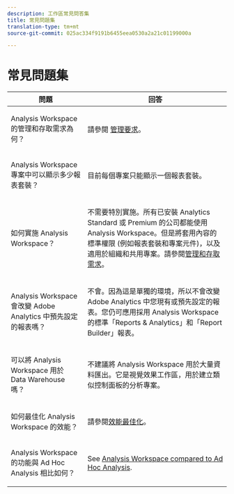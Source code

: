 ```yaml
---
description: 工作區常見問答集
title: 常見問題集
translation-type: tm+mt
source-git-commit: 025ac334f9191b6455eea0530a2a21c01199000a

---
```



# 常見問題集

<table id="table_BC4237EC03FF42579CC736498D6654F9"> 
 <thead> 
  <tr> 
   <th colname="col1" class="entry"> 問題 </th> 
   <th colname="col2" class="entry"> 回答 </th> 
  </tr> 
 </thead>
 <tbody> 
  <tr> 
   <td colname="col1"> <p>Analysis Workspace 的管理和存取需求為何？ </p> </td> 
   <td colname="col2"> <p>請參閱 <a href="/help/analyze/analysis-workspace/workspace-faq/frequently-asked-questions-analysis-workspace.md"  > 管理要求</a>。 </p> </td> 
  </tr> 
  <tr> 
   <td colname="col1"> <p>Analysis Workspace 專案中可以顯示多少報表套裝？ </p> </td> 
   <td colname="col2"> <p>目前每個專案只能顯示一個報表套裝。 </p> </td> 
  </tr> 
  <tr> 
   <td colname="col1"> <p>如何實施 Analysis Workspace？ </p> </td> 
   <td colname="col2"> <p>不需要特別實施。所有已安裝 Analytics Standard 或 Premium 的公司都能使用 Analysis Workspace。但是將套用內容的標準權限 (例如報表套裝和專案元件)，以及適用於組織和共用專案。請參閱<a href="/help/analyze/analysis-workspace/workspace-faq/frequently-asked-questions-analysis-workspace.md"  >管理和存取需求</a>。 </p> </td> 
  </tr> 
  <tr> 
   <td colname="col1"> <p>Analysis Workspace 會改變 Adobe Analytics 中預先設定的報表嗎？ </p> </td> 
   <td colname="col2"> <p>不會。因為這是單獨的環境，所以不會改變 Adobe Analytics 中您現有或預先設定的報表。您仍可應用採用 Analysis Workspace 的標準「Reports &amp; Analytics」和「Report Builder」報表。 </p> </td> 
  </tr> 
  <tr> 
   <td colname="col1"> <p>可以將 Analysis Workspace 用於 Data Warehouse 嗎？ </p> </td> 
   <td colname="col2"> <p>不建議將 Analysis Workspace 用於大量資料匯出。它是視覺效果工作區，用於建立類似控制面板的分析專案。 </p> </td> 
  </tr>
  <tr> 
   <td colname="col1"> <p>如何最佳化 Analysis Workspace 的效能？ </p> </td> 
   <td colname="col2"> <p>請參閱<a href="/help/analyze/analysis-workspace/workspace-faq/optimizing-performance.md"  >效能最佳化</a>。 </p> </td> 
  </tr> 
  <tr> 
   <td colname="col1"> <p>Analysis Workspace 的功能與 Ad Hoc Analysis 相比如何？ </p> </td> 
   <td colname="col2"> <p>See <a href="/help/analyze/analysis-workspace/workspace-faq/adhocanalysis-vs-analysisworkspace.md"  > Analysis Workspace compared to Ad Hoc Analysis</a>. </p> </td> 
  </tr> 
 </tbody> 
</table>

